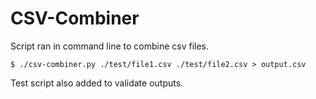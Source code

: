 # CSV-Combiner

Script ran in command line to combine csv files.
```
$ ./csv-combiner.py ./test/file1.csv ./test/file2.csv > output.csv
```  
Test script also added to validate outputs.
